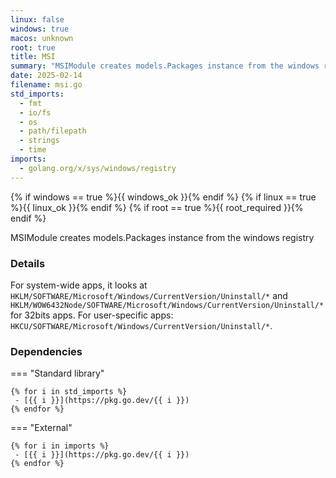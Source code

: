 ```yaml
---
linux: false
windows: true
macos: unknown
root: true
title: MSI
summary: "MSIModule creates models.Packages instance from the windows registry"
date: 2025-02-14
filename: msi.go
std_imports:
  - fmt
  - io/fs
  - os
  - path/filepath
  - strings
  - time
imports:
  - golang.org/x/sys/windows/registry
---
```


{% if windows == true %}{{ windows_ok }}{% endif %}
{% if linux == true %}{{ linux_ok }}{% endif %}
{% if root == true %}{{ root_required }}{% endif %}

MSIModule creates models.Packages instance from the windows registry

### Details


For system-wide apps, it looks at `HKLM/SOFTWARE/Microsoft/Windows/CurrentVersion/Uninstall/*` and `HKLM/WOW6432Node/SOFTWARE/Microsoft/Windows/CurrentVersion/Uninstall/*` for 32bits apps. For user-specific apps: `HKCU/SOFTWARE/Microsoft/Windows/CurrentVersion/Uninstall/*`.

### Dependencies

=== "Standard library"

	{% for i in std_imports %}
	 - [{{ i }}](https://pkg.go.dev/{{ i }})
	{% endfor %}

=== "External"

	{% for i in imports %}
	 - [{{ i }}](https://pkg.go.dev/{{ i }})
	{% endfor %}
